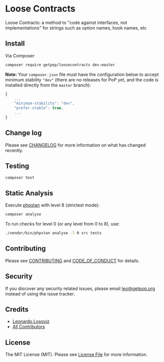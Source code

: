 # Loose Contracts

<!--
[![Latest Version on Packagist][ico-version]][link-packagist]
[![Software License][ico-license]](LICENSE.md)
[![Build Status][ico-travis]][link-travis]
[![Coverage Status][ico-scrutinizer]][link-scrutinizer]
[![Quality Score][ico-code-quality]][link-code-quality]
[![Total Downloads][ico-downloads]][link-downloads]
-->

Loose Contracts: a method to "code against interfaces, not implementations" for strings such as option names, hook names, etc

## Install

Via Composer

``` bash
composer require getpop/loosecontracts dev-master
```

**Note:** Your `composer.json` file must have the configuration below to accept minimum stability `"dev"` (there are no releases for PoP yet, and the code is installed directly from the `master` branch):

```javascript
{
    ...
    "minimum-stability": "dev",
    "prefer-stable": true,
    ...
}
```

<!--
## Usage

``` php
```
-->

## Change log

Please see [CHANGELOG](CHANGELOG.md) for more information on what has changed recently.

## Testing

``` bash
composer test
```

## Static Analysis

Execute [phpstan](https://github.com/phpstan/phpstan) with level 8 (strictest mode):

``` bash
composer analyse
```

To run checks for level 0 (or any level from 0 to 8), use:

``` bash
./vendor/bin/phpstan analyse -l 0 src tests
```

## Contributing

Please see [CONTRIBUTING](CONTRIBUTING.md) and [CODE_OF_CONDUCT](CODE_OF_CONDUCT.md) for details.

## Security

If you discover any security related issues, please email leo@getpop.org instead of using the issue tracker.

## Credits

- [Leonardo Losoviz][link-author]
- [All Contributors][link-contributors]

## License

The MIT License (MIT). Please see [License File](LICENSE.md) for more information.

[ico-version]: https://img.shields.io/packagist/v/getpop/loosecontracts.svg?style=flat-square
[ico-license]: https://img.shields.io/badge/license-MIT-brightgreen.svg?style=flat-square
[ico-travis]: https://img.shields.io/travis/getpop/loosecontracts/master.svg?style=flat-square
[ico-scrutinizer]: https://img.shields.io/scrutinizer/coverage/g/getpop/loosecontracts.svg?style=flat-square
[ico-code-quality]: https://img.shields.io/scrutinizer/g/getpop/loosecontracts.svg?style=flat-square
[ico-downloads]: https://img.shields.io/packagist/dt/getpop/loosecontracts.svg?style=flat-square

[link-packagist]: https://packagist.org/packages/getpop/loosecontracts
[link-travis]: https://travis-ci.org/getpop/loosecontracts
[link-scrutinizer]: https://scrutinizer-ci.com/g/getpop/loosecontracts/code-structure
[link-code-quality]: https://scrutinizer-ci.com/g/getpop/loosecontracts
[link-downloads]: https://packagist.org/packages/getpop/loosecontracts
[link-author]: https://github.com/leoloso
[link-contributors]: ../../contributors
